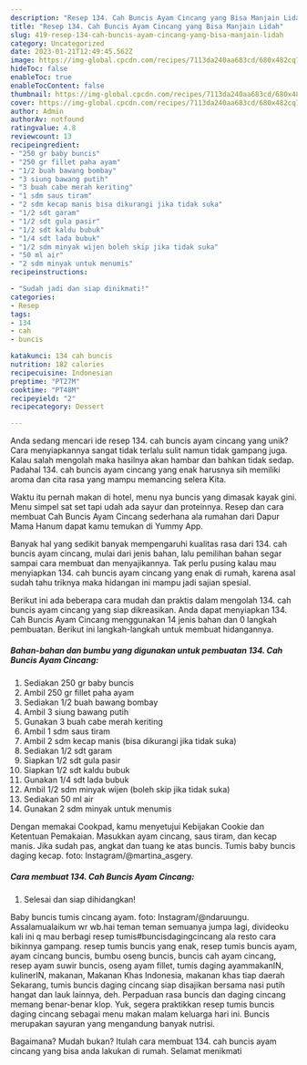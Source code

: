 ```yaml
---
description: "Resep 134. Cah Buncis Ayam Cincang yang Bisa Manjain Lidah"
title: "Resep 134. Cah Buncis Ayam Cincang yang Bisa Manjain Lidah"
slug: 419-resep-134-cah-buncis-ayam-cincang-yang-bisa-manjain-lidah
category: Uncategorized
date: 2023-01-21T12:49:45.562Z
image: https://img-global.cpcdn.com/recipes/7113da240aa683cd/680x482cq70/134-cah-buncis-ayam-cincang-foto-resep-utama.jpg
hideToc: false
enableToc: true
enableTocContent: false
thumbnail: https://img-global.cpcdn.com/recipes/7113da240aa683cd/680x482cq70/134-cah-buncis-ayam-cincang-foto-resep-utama.jpg
cover: https://img-global.cpcdn.com/recipes/7113da240aa683cd/680x482cq70/134-cah-buncis-ayam-cincang-foto-resep-utama.jpg
author: Admin
authorAv: notfound
ratingvalue: 4.8
reviewcount: 13
recipeingredient:
- "250 gr baby buncis"
- "250 gr fillet paha ayam"
- "1/2 buah bawang bombay"
- "3 siung bawang putih"
- "3 buah cabe merah keriting"
- "1 sdm saus tiram"
- "2 sdm kecap manis bisa dikurangi jika tidak suka"
- "1/2 sdt garam"
- "1/2 sdt gula pasir"
- "1/2 sdt kaldu bubuk"
- "1/4 sdt lada bubuk"
- "1/2 sdm minyak wijen boleh skip jika tidak suka"
- "50 ml air"
- "2 sdm minyak untuk menumis"
recipeinstructions:

- "Sudah jadi dan siap dinikmati!"
categories:
- Resep
tags:
- 134
- cah
- buncis

katakunci: 134 cah buncis 
nutrition: 182 calories
recipecuisine: Indonesian
preptime: "PT27M"
cooktime: "PT48M"
recipeyield: "2"
recipecategory: Dessert

---
```





Anda sedang mencari ide resep 134. cah buncis ayam cincang yang unik? Cara menyiapkannya sangat tidak terlalu sulit namun tidak gampang juga. Kalau salah mengolah maka hasilnya akan hambar dan bahkan tidak sedap. Padahal 134. cah buncis ayam cincang yang enak harusnya sih memiliki aroma dan cita rasa yang mampu memancing selera Kita.





Waktu itu pernah makan di hotel, menu nya buncis yang dimasak kayak gini. Menu simpel sat set tapi udah ada sayur dan proteinnya. Resep dan cara membuat Cah Buncis Ayam Cincang sederhana ala rumahan dari Dapur Mama Hanum dapat kamu temukan di Yummy App.

Banyak hal yang sedikit banyak mempengaruhi kualitas rasa dari 134. cah buncis ayam cincang, mulai dari jenis bahan, lalu pemilihan bahan segar sampai cara membuat dan menyajikannya. Tak perlu pusing kalau mau menyiapkan 134. cah buncis ayam cincang yang enak di rumah, karena asal sudah tahu triknya maka hidangan ini mampu jadi sajian spesial.






Berikut ini ada beberapa cara mudah dan praktis dalam mengolah 134. cah buncis ayam cincang yang siap dikreasikan. Anda dapat menyiapkan 134. Cah Buncis Ayam Cincang menggunakan 14 jenis bahan dan 0 langkah pembuatan. Berikut ini langkah-langkah untuk membuat hidangannya.

<!--inarticleads1-->

##### Bahan-bahan dan bumbu yang digunakan untuk pembuatan 134. Cah Buncis Ayam Cincang:

1. Sediakan 250 gr baby buncis
1. Ambil 250 gr fillet paha ayam
1. Sediakan 1/2 buah bawang bombay
1. Ambil 3 siung bawang putih
1. Gunakan 3 buah cabe merah keriting
1. Ambil 1 sdm saus tiram
1. Ambil 2 sdm kecap manis (bisa dikurangi jika tidak suka)
1. Sediakan 1/2 sdt garam
1. Siapkan 1/2 sdt gula pasir
1. Siapkan 1/2 sdt kaldu bubuk
1. Gunakan 1/4 sdt lada bubuk
1. Ambil 1/2 sdm minyak wijen (boleh skip jika tidak suka)
1. Sediakan 50 ml air
1. Gunakan 2 sdm minyak untuk menumis


Dengan memakai Cookpad, kamu menyetujui Kebijakan Cookie dan Ketentuan Pemakaian. Masukkan ayam cincang, saus tiram, dan kecap manis. Jika sudah pas, angkat dan tuang ke atas buncis. Tumis baby buncis daging kecap. foto: Instagram/@martina_asgery. 

<!--inarticleads2-->

##### Cara membuat 134. Cah Buncis Ayam Cincang:


1. Selesai dan siap dihidangkan!

Baby buncis tumis cincang ayam. foto: Instagram/@ndaruungu. Assalamualaikum wr wb.hai teman teman semuanya jumpa lagi, divideoku kali ini q mau berbagi resep tumis#buncisdagingcincang ala resto cara bikinnya gampang. resep tumis buncis yang enak, resep tumis buncis ayam, ayam cincang buncis, bumbu oseng buncis, buncis cah ayam cincang, resep ayam suwir buncis, oseng ayam fillet, tumis daging ayammakanIN, kulinerIN, makanan, Makanan Khas Indonesia, makanan khas tiap daerah Sekarang, tumis buncis daging cincang siap disajikan bersama nasi putih hangat dan lauk lainnya, deh. Perpaduan rasa buncis dan daging cincang memang benar-benar klop. Yuk, segera praktikkan resep tumis buncis daging cincang sebagai menu makan malam keluarga hari ini. Buncis merupakan sayuran yang mengandung banyak nutrisi. 

Bagaimana? Mudah bukan? Itulah cara membuat 134. cah buncis ayam cincang yang bisa anda lakukan di rumah. Selamat menikmati
